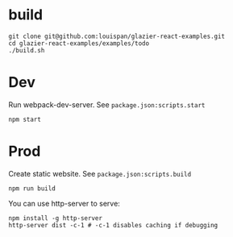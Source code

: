 # build

```
git clone git@github.com:louispan/glazier-react-examples.git
cd glazier-react-examples/examples/todo
./build.sh
```

# Dev

Run webpack-dev-server. See `package.json:scripts.start`
```
npm start
```

# Prod
Create static website. See `package.json:scripts.build`
```
npm run build
```

You can use http-server to serve:
```
npm install -g http-server
http-server dist -c-1 # -c-1 disables caching if debugging
```
